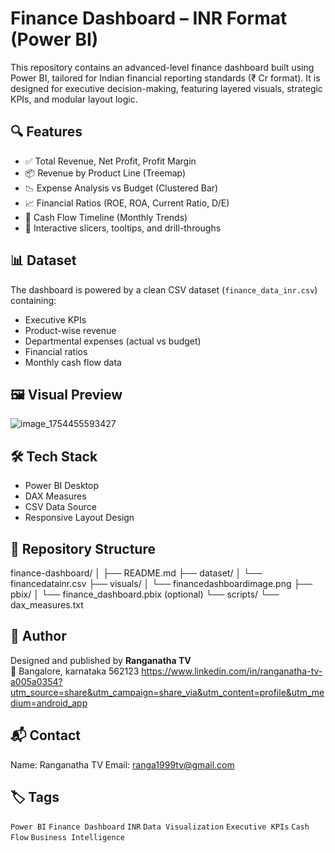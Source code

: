 # Finance Dashboard – INR Format (Power BI)

This repository contains an advanced-level finance dashboard built using Power BI, tailored for Indian financial reporting standards (₹ Cr format). It is designed for executive decision-making, featuring layered visuals, strategic KPIs, and modular layout logic.

## 🔍 Features

- ✅ Total Revenue, Net Profit, Profit Margin
- 📦 Revenue by Product Line (Treemap)
- 📉 Expense Analysis vs Budget (Clustered Bar)
- 📈 Financial Ratios (ROE, ROA, Current Ratio, D/E)
- 💸 Cash Flow Timeline (Monthly Trends)
- 🎯 Interactive slicers, tooltips, and drill-throughs

## 📊 Dataset

The dashboard is powered by a clean CSV dataset (`finance_data_inr.csv`) containing:

- Executive KPIs
- Product-wise revenue
- Departmental expenses (actual vs budget)
- Financial ratios
- Monthly cash flow data

## 🖼️ Visual Preview
![image_1754455593427](https://github.com/user-attachments/assets/7d4bc853-8790-417e-97ec-fba5e160bda0)

## 🛠️ Tech Stack

- Power BI Desktop
- DAX Measures
- CSV Data Source
- Responsive Layout Design

## 📁 Repository Structure
finance-dashboard/
│
├── README.md
├── dataset/
│   └── financedatainr.csv
├── visuals/
│   └── financedashboardimage.png
├── pbix/
│   └── finance_dashboard.pbix  (optional)
└── scripts/
    └── dax_measures.txt 
  ## 📌 Author

Designed and published by **Ranganatha TV**  
📍 Bangalore, karnataka 562123
https://www.linkedin.com/in/ranganatha-tv-a005a0354?utm_source=share&utm_campaign=share_via&utm_content=profile&utm_medium=android_app

## 📬 Contact

Name: Ranganatha TV
Email: ranga1999tv@gmail.com

## 🏷️ Tags

`Power BI` `Finance Dashboard` `INR` `Data Visualization` `Executive KPIs` `Cash Flow` `Business Intelligence` 
